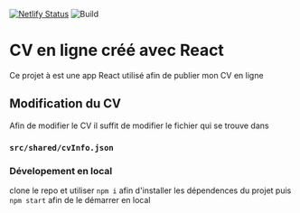 [![Netlify Status](https://api.netlify.com/api/v1/badges/2219120a-0c91-4f03-9a22-81b8d170e6e4/deploy-status)](https://app.netlify.com/sites/eclectic-moonbeam-c7db05/deploys)
![Build](https://github.com/SebastienAuberger/usefullCV/actions/workflows/react-cv.yml/badge.svg)
# CV en ligne créé avec React

Ce projet à est une app React utilisé afin de publier mon CV en ligne

## Modification du CV

Afin de modifier le CV il suffit de modifier le fichier qui se trouve dans

### `src/shared/cvInfo.json`

### Dévelopement en local

clone le repo et utiliser `npm i` afin d'installer les dépendences du projet puis `npm start` afin de le démarrer en local
